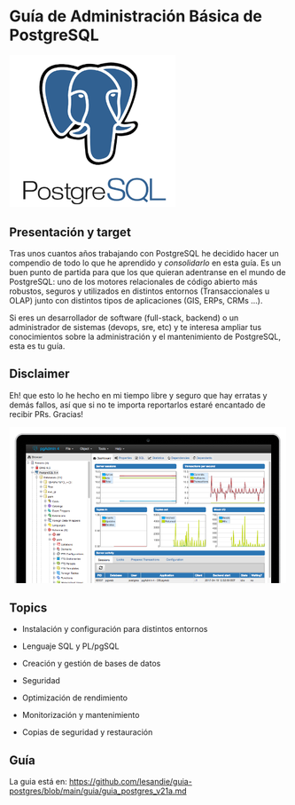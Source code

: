 # Guía de Administración Básica de PostgreSQL

<img src="./imagenes/postgresql-logo.png" alt="cv" width="300"/><br>

## Presentación y target


Tras unos cuantos años trabajando con PostgreSQL he decidido hacer un compendio de todo lo que he aprendido y *consolidarlo* en esta guía. Es un buen punto de partida
para que los que quieran adentranse en el mundo de PostgreSQL: uno de los motores relacionales de código abierto más robustos, seguros y
utilizados en distintos entornos (Transaccionales u OLAP) junto con distintos tipos de aplicaciones (GIS, ERPs, CRMs ...).

Si eres un desarrollador de software (full-stack, backend) o un administrador de sistemas (devops, sre, etc) y te interesa ampliar tus conocimientos
sobre la administración y el mantenimiento de PostgreSQL, esta es tu guía.

## Disclaimer

Eh! que esto lo he hecho en mi tiempo libre y seguro que hay erratas y demás fallos, así que si no te importa reportarlos estaré encantado de recibir PRs.
Gracias!


<img src="./imagenes/pgadmin.png" alt="cv" width="500"/><br>

## Topics


- Instalación y configuración para distintos entornos

- Lenguaje SQL y PL/pgSQL

- Creación y gestión de bases de datos

- Seguridad

- Optimización de rendimiento

- Monitorización y mantenimiento

- Copias de seguridad y restauración


## Guía

La guia está en: <https://github.com/lesandie/guia-postgres/blob/main/guia/guia_postgres_v21a.md>

